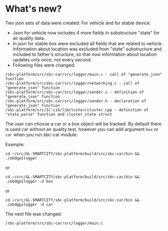# What's new?

Two json sets of data were created: For vehicle and for stable device. 
 - Json for vehicle now includes 4 more fields in substructure "state" for air quality data.
 - In json for stable box were excluded all fields that are related to vehicle. Information about location was excluded from "state" substructure and included to father's structure, so that now information about location updates only once, not every second. 
 - Following files were changed:
```
/sbc-platform/src/sbc-car/src/logger/main.c - call of "generate_json" function
/sbc-platform/src/sbc-car/src/logger/networking.c - call of "generate_json" function
/sbc-platform/src/sbc-car/src/logger/sender.c - definition of "generate_json" function
/sbc-platform/src/sbc-car/src/logger/sender.h - declaration of "generate_json" function
/sbc-platform/src/IC-Lib/libcluster/cluster.cpp - definition of "state_parse" function and cluster_state struct
```

The user can choose a car or a box object will be tracked. By default there is used car without air quality test, however you can add argument ```box``` or ```car``` when you run sbc-car module.

Example:
```
cd ~/src/GL-SMARTCITY/sbc-platform/build/src/sbc-car/bin && ./obdgpslogger
```
or

```
cd ~/src/GL-SMARTCITY/sbc-platform/build/src/sbc-car/bin && ./obdgpslogger -d box
```
or

```
cd ~/src/GL-SMARTCITY/sbc-platform/build/src/sbc-car/bin && ./obdgpslogger -d car
```
The next file was changed:
```
/sbc-platform/src/sbc-car/src/logger/main.c
```




